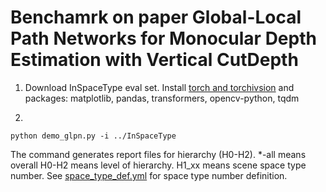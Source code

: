 # Benchamrk on paper Global-Local Path Networks for Monocular Depth Estimation with Vertical CutDepth

1. Download InSpaceType eval set. Install [torch and torchivsion](https://pytorch.org/get-started/previous-versions/) and packages: matplotlib, pandas, transformers, opencv-python, tqdm 

2.

  ```
  python demo_glpn.py -i ../InSpaceType
  ```

  The command generates report files for hierarchy (H0-H2). *-all means overall H0-H2 means level of hierarchy. H1_xx means scene space type number. See [space_type_def.yml](https://github.com/DepthComputation/InSpaceType_Benchmark/blob/main/space_type_def.yml) for space type number definition.

